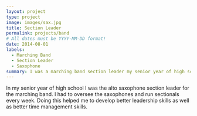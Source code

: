 ```yaml
---
layout: project
type: project
image: images/sax.jpg
title: Section Leader
permalink: projects/band
# All dates must be YYYY-MM-DD format!
date: 2014-08-01
labels:
  - Marching Band
  - Section Leader
  - Saxophone
summary: I was a marching band section leader my senior year of high school.
---
```


In my senior year of high school I was the alto saxophone section leader for the marching band. I had to oversee the saxophones and run sectionals every week. Doing this helped me to develop better leadership skills as well as better time management skills.

